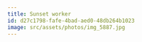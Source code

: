 ```yaml
---
title: Sunset worker
id: d27c1798-fafe-4bad-aed0-48db264b1023
image: src/assets/photos/img_5887.jpg
---
```

